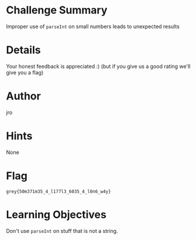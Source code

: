 # Challenge Summary

Improper use of `parseInt` on small numbers leads to unexpected results

# Details

Your honest feedback is appreciated :) (but if you give us a good rating we'll give you a flag)

# Author

jro

# Hints

None

# Flag

`grey{50m371m35_4_l177l3_6035_4_l0n6_w4y}`

# Learning Objectives

Don't use `parseInt` on stuff that is not a string.
